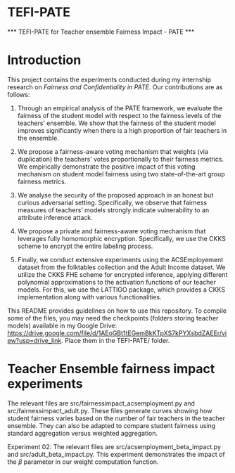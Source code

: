 # TEFI-PATE
*** TEFI-PATE for Teacher ensemble Fairness Impact - PATE ***

# Introduction 
This project contains the experiments conducted during my internship research on <i>Fairness and Confidentiality in PATE</i>. Our contributions are as follows:

1. Through an empirical analysis of the PATE framework, we evaluate the fairness of
the student model with respect to the fairness levels of the teachers’ ensemble. We
show that the fairness of the student model improves significantly when there is a
high proportion of fair teachers in the ensemble.

2. We propose a fairness-aware voting mechanism that weights (via duplication) the
teachers’ votes proportionally to their fairness metrics. We empirically demonstrate
the positive impact of this voting mechanism on student model fairness using two
state-of-the-art group fairness metrics.

3. We analyse the security of the proposed approach in an honest but curious adversarial
setting. Specifically, we observe that fairness measures of teachers’ models strongly
indicate vulnerability to an attribute inference attack.

4. We propose a private and fairness-aware voting mechanism that leverages fully homomorphic encryption. Specifically, we use the CKKS scheme to encrypt the
entire labeling process.

5. Finally, we conduct extensive experiments using the ACSEmployement dataset from
the folktables collection and the Adult Income dataset. We utilize the CKKS FHE
scheme for encrypted inference, applying different polynomial approximations
to the activation functions of our teacher models. For this, we use the LATTIGO
package, which provides a CKKS implementation along with various functionalities.

This README provides guidelines on how to use this repository. To compile some of the files, you may need the checkpoints (folders storing teacher models) available in my Google Drive: https://drive.google.com/file/d/1AEoGBt1tEGemBkKTpXS7kPYXsbdZAEEr/view?usp=drive_link. Place them in the TEFI-PATE/ folder.

# Teacher Ensemble fairness impact experiments
The relevant files are src/fairnessimpact_acsemployment.py and src/fairnessimpact_adult.py. These files generate curves showing how student fairness varies based on the number of fair teachers in the teacher ensemble. They can also be adapted to compare student fairness using standard aggregation versus weighted aggregation. 

Experiment 02:  The relevant files are src/acsemployment_beta_impact.py and src/adult_beta_impact.py. This experiment demonstrates the impact of the $\beta$ parameter in our weight computation function.


